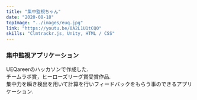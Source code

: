 ```yaml
---
title: "集中監視ちゃん"
date: "2020-08-18"
topImage: "../images/euq.jpg"
link: "https://youtu.be/0A2L1U1tCQ0"
skills: "Clmtrackr.js, Unity, HTML / CSS"
---
```


### 集中監視アプリケーション

UEQareerのハッカソンで作成した.<br>
チームラボ賞，ヒーローズリーグ賞受賞作品.<br>
集中力を瞬き検出を用いて計算を行いフィードバックをもらう事のできるアプリケーション.
